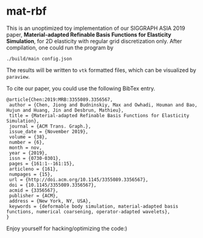 # mat-rbf

This is an unoptimized toy implementation of our SIGGRAPH ASIA 2019
paper, **Material-adapted Refinable Basis Functions for Elasticity
Simulation**, for 2D elasticity with regular grid
discretization only. After compilation, one could run the program by
```
./build/main config.json
```
The results will be written to `vtk`
formatted files, which can be visualized by `paraview`.

To cite our paper, you could use the following BibTex entry.
```
@article{Chen:2019:MRB:3355089.3356567,
 author = {Chen, Jiong and Budninskiy, Max and Owhadi, Houman and Bao, Hujun and Huang, Jin and Desbrun, Mathieu},
 title = {Material-adapted Refinable Basis Functions for Elasticity Simulation},
 journal = {ACM Trans. Graph.},
 issue_date = {November 2019},
 volume = {38},
 number = {6},
 month = nov,
 year = {2019},
 issn = {0730-0301},
 pages = {161:1--161:15},
 articleno = {161},
 numpages = {15},
 url = {http://doi.acm.org/10.1145/3355089.3356567},
 doi = {10.1145/3355089.3356567},
 acmid = {3356567},
 publisher = {ACM},
 address = {New York, NY, USA},
 keywords = {deformable body simulation, material-adapted basis functions, numerical coarsening, operator-adapted wavelets},
}
```

Enjoy yourself for hacking/optimizing the code:)
